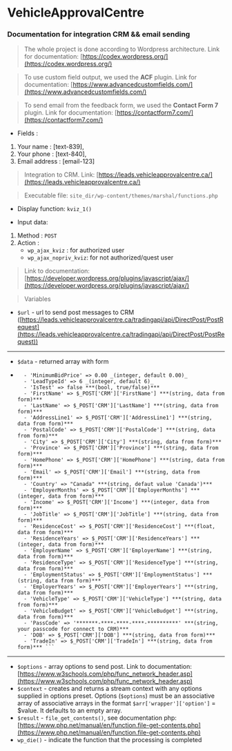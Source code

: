 # VehicleApprovalCentre
### Documentation for integration CRM &amp;&amp; email sending 

> The whole project is done according to Wordpress architecture. Link for documentation: [https://codex.wordpress.org/](https://codex.wordpress.org/)

> To use custom field output, we used the **ACF** plugin. Link for documentation: [https://www.advancedcustomfields.com/](https://www.advancedcustomfields.com/) 

> To send email from the feedback form, we used the **Contact Form 7** plugin. Link for documentation: [https://contactform7.com/](https://contactform7.com/)

* Fields :
1. Your name : [text-839],
2. Your phone : [text-840],
3. Email address : [email-123]

> Integration to CRM. Link: [https://leads.vehicleapprovalcentre.ca/](https://leads.vehicleapprovalcentre.ca/)

> Executable file: ```site_dir/wp-content/themes/marshal/functions.php```

* Display function: ```kviz_1()```

* Input data:
1. Method : ```POST```
2. Action :
    - ```wp_ajax_kviz``` 		: for authorized user
    - ```wp_ajax_nopriv_kviz```: for not authorized/quest user

> Link to documentation: [https://developer.wordpress.org/plugins/javascript/ajax/](https://developer.wordpress.org/plugins/javascript/ajax/)

> Variables 
* ```$url``` - url to send post messages to CRM ([https://leads.vehicleapprovalcentre.ca/tradingapi/api/DirectPost/PostRequest](https://leads.vehicleapprovalcentre.ca/tradingapi/api/DirectPost/PostRequest))
---
* ```$data``` - returned array with form
- ```fields from $data :
    - 'MinimumBidPrice' => 0.00 _(integer, default 0.00)_
    - 'LeadTypeId' => 6 _(integer, default 6)_
    - 'IsTest' => false ***(bool, true/false)***
    - 'FirstName' => $_POST['CRM']['FirstName'] ***(string, data from form)***
    - 'LastName' => $_POST['CRM']['LastName'] ***(string, data from form)***
    - 'AddressLine1' => $_POST['CRM']['AddressLine1'] ***(string, data from form)***
    - 'PostalCode' => $_POST['CRM']['PostalCode'] ***(string, data from form)***
    - 'City' => $_POST['CRM']['City'] ***(string, data from form)***
    - 'Province' => $_POST['CRM']['Province'] ***(string, data from form)***
    - 'HomePhone' => $_POST['CRM']['HomePhone'] ***(string, data from form)***
    - 'Email' => $_POST['CRM']['Email'] ***(string, data from form)***
    - 'Country' => "Canada" ***(string, defaut value 'Canada')***
    - 'EmployerMonths' => $_POST['CRM']['EmployerMonths'] ***(integer, data from form)***
    - 'Income' => $_POST['CRM']['Income'] ***(integer, data from form)***
    - 'JobTitle' => $_POST['CRM']['JobTitle'] ***(string, data from form)***
    - 'ResidenceCost' => $_POST['CRM']['ResidenceCost'] ***(float, data from form)***
    - 'ResidenceYears' => $_POST['CRM']['ResidenceYears'] ***(integer, data from form)***
    - 'EmployerName' => $_POST['CRM']['EmployerName'] ***(string, data from form)***
    - 'ResidenceType' => $_POST['CRM']['ResidenceType'] ***(string, data from form)***
    - 'EmploymentStatus' => $_POST['CRM']['EmploymentStatus'] ***(string, data from form)***
    - 'EmployerYears' => $_POST['CRM']['EmployerYears'] ***(string, data from form)***
    - 'VehicleType' => $_POST['CRM']['VehicleType'] ***(string, data from form)***
    - 'VehicleBudget' => $_POST['CRM']['VehicleBudget'] ***(string, data from form)***
    - 'PassCode' => '*******-****-****-****-**********' ***(string, your passcode for connect to CRM)***
    - 'DOB' => $_POST['CRM']['DOB'] ***(string, data from form)***
    - 'TradeIn' => $_POST['CRM']['TradeIn'] ***(string, data from form)*** ```
---
* ```$options``` - array options to send post. Link to documentation: [https://www.w3schools.com/php/func_network_header.asp](https://www.w3schools.com/php/func_network_header.asp)
* ```$context``` - creates and returns a stream context with any options supplied in options preset. Options (```$options```) must be an associative array of associative arrays in 			   the format ```$arr['wrapper']['option']``` = $value. It defaults to an empty array.
* ```$result``` - ```file_get_contents()```, see documentation php: [https://www.php.net/manual/en/function.file-get-contents.php](https://www.php.net/manual/en/function.file-get-contents.php)
* ```wp_die()``` - indicate the function that the processing is completed